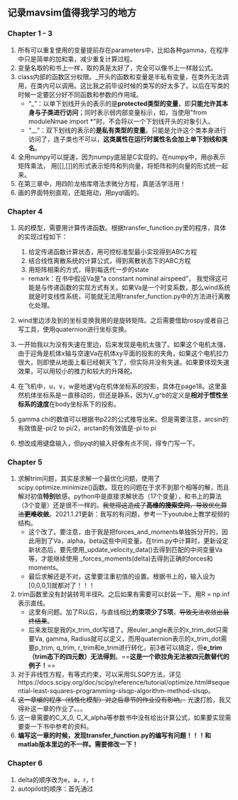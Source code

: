 ## 记录mavsim值得我学习的地方

### Chapter 1 - 3

1. 所有可以重复使用的变量提前存在parameters中，比如各种gamma，在程序中只是简单的加和乘，减少重复计算过程。
2. 变量名取的和书上一样，取的真是太好了，完全可以像书上一样敲公式。
3. class内部的函数区分权限。_开头的函数和变量是半私有变量，在类外无法调用，在类内可以调用。这比我之前毕设时候的类写的好太多了。以后在写类的时候一定要区分好不同函数和参数的作用域。
   - “_”：以单下划线开头的表示的是**protected类型的变量**，即**只能允许其本身与子类进行访问**；同时表示弱内部变量标示，如，当使用"from moduleNmae import *"时，不会将以一个下划线开头的对象引入。
   - “__”：双下划线的表示的**是私有类型的变量**。只能是允许这个类本身进行访问了，连子类也不可以，**这类属性在运行时属性名会加上单下划线和类名**。
4. 全用numpy可以提速，因为numpy底层是C实现的。在numpy中，用@表示矩阵乘法， 用[[],[]]的形式表示矩阵和列向量，将矩阵和列向量的形式统一起来。
5. 在第三章中，用四阶龙格库塔法求微分方程，真是活学活用！
6. 画的界面特别直观，还能拖动，用pyqt画的。

### Chapter 4
1. 风的模型，需要用计算传递函数。根据transfer_function.py里的程序，具体的实现过程如下：

   1. 给定传递函数计算状态，用可控标准型最小实现得到ABC方程
   2. 结合线性离散系统的计算公式，得到离散状态下的ABC方程
   3. 用矩阵相乘的方式，得到每迭代一步的state

   - remark：在书中假设Va是“a constant nominal airspeed”， 我觉得这可能是与传递函数的实现方式有关。如果Va是一个时变系数，那么wind系统就是时变线性系统，可能就无法用transfer_function.py中的方法进行离散化处理。

2. wind里边涉及到的坐标变换我用的是旋转矩阵。之后需要借助rospy或者自己写工具，使用quaternion进行坐标变换。

3. 一开始我以为没有失速在里边，后来发现是电机太强了。如果这个电机太强，由于迎角是机体x轴与空速Va在机体xy平面的投影的夹角，如果这个电机拉力很大，则即使从地面上看已经朝天飞了，但实际并没有失速。如果要体现失速效果，可以用较小的推力和较大的升降舵。

4. 在飞机中，u，v，w是地速Vg在机体坐标系的投影，具体在page18。这里虽然机体坐标系是一直移动的，但还是静系，因为V_g^b的定义是**相对于惯性坐标系的速度**在body坐标系下的投影。

5. gamma chi的数值可以根据书p22的公式推导出来。但是需要注意，arcsin的有效值是-pi/2 to pi/2，arctan的有效值是-pi to pi

6. 想改成用键盘输入，但pyqt的输入好像有点不同，得专门写一下。

### Chapter 5

1. 求解trim问题，其实是求解一个最优化问题，使用了scipy.optimize.minimize()函数。现在的问题在于求不到那个相等的解，而且解对初值**特别**敏感。python中是直接求解状态（17个变量），和书上的算法（3个变量）还是很不一样的。~~我觉得这造成了**高维的搜索空间**，导致优化算法**更难收敛**~~。2021.1.21更新：我写的有问题，参考一下youtube上教学视频的结构。
   - 这个改了。要注意，由于我是把forces_and_moments单独拆分开的，因此用到了Va，alpha，beta这些中间变量。在trim.py中计算时，更新设定新状态后，要先使用_update_velocity_data()去得到匹配的中间变量Va等，才能继续使用 _forces_moments(delta)去得到正确的forces和moments。
   - 最后求解还是不对，这里要注重初值的设置。根据书上的，输入设为[0,0,0,1]就都对了！！！
2. trim函数里没有封装转弯半径R。之后如果有需要可以封装一下。用R = np.inf表示直线。
   - 这里有问题。加了R以后，与直线相比**约束项少了5项**，~~导致无法收敛出最终结果~~。
   - 后来发现是我的x_trim_dot写错了。用euler_angle表示的x_trim_dot只需要Va, gamma, Radius就可以定义，而用quaternion表示的x_trim_dot需要p_trim, q_trim, r_trim和e_trim进行转化，前3者可以搞定，但**e_trim（trim态下的四元数）无法得到**。==**这是一个欧拉角无法被四元数替代的例子！**==
3. 对于非线性方程，有等式约束，可以采用SLSQP方法，详见https://docs.scipy.org/doc/scipy/reference/tutorial/optimize.html#sequential-least-squares-programming-slsqp-algorithm-method-slsqp。
4. ~~这一章编的程序（线性化模型）对之后章节的作业没有影响。~~ 光速打脸，我又得补这一章的作业了。。。
5. 这一章需要的C_X_0, C_X_alpha等参数书中没有给出计算公式，如果要实现需要查一下书中参考的资料。
6. **编写这一章的时候，发现transfer_function.py的编写有问题！！！和matlab版本里边的不一样。需要修改一下！**

### Chapter 6

1. delta的顺序改为e，a，r，t
2. autopilot的顺序：首先通过
